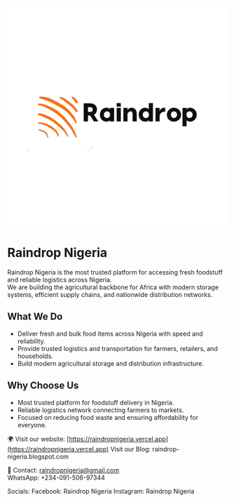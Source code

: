 ![Raindrop Logo](https://github.com/raindropnigeria/raindropnigeria/blob/main/raindrop-logo.jpg)
# Raindrop Nigeria

Raindrop Nigeria is the most trusted platform for accessing fresh foodstuff and reliable logistics across Nigeria.  
We are building the agricultural backbone for Africa with modern storage systems, efficient supply chains, and nationwide distribution networks.  

## What We Do
- Deliver fresh and bulk food items across Nigeria with speed and reliability.  
- Provide trusted logistics and transportation for farmers, retailers, and households.  
- Build modern agricultural storage and distribution infrastructure.  

## Why Choose Us
- Most trusted platform for foodstuff delivery in Nigeria.  
- Reliable logistics network connecting farmers to markets.  
- Focused on reducing food waste and ensuring affordability for everyone.  

🌍 Visit our website: [https://raindropnigeria.vercel.app](https://raindropnigeria.vercel.app) 
Visit our Blog:
raindrop-nigeria.blogspot.com

📧 Contact: raindropnigeria@gmail.com  
WhatsApp: +234-091-506-97344

Socials:
Facebook: Raindrop Nigeria 
Instagram: Raindrop Nigeria 

